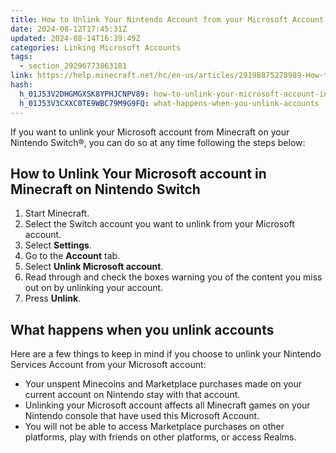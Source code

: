 ```yaml
---
title: How to Unlink Your Nintendo Account from your Microsoft Account in Minecraft
date: 2024-08-12T17:45:31Z
updated: 2024-08-14T16:39:49Z
categories: Linking Microsoft Accounts
tags:
  - section_29296773863181
link: https://help.minecraft.net/hc/en-us/articles/29198875278989-How-to-Unlink-Your-Nintendo-Account-from-your-Microsoft-Account-in-Minecraft
hash:
  h_01J53V2DHGMGXSK8YPHJCNPV89: how-to-unlink-your-microsoft-account-in-minecraft-on-nintendo-switch
  h_01J53V3CXXC0TE9WBC79M9G9FQ: what-happens-when-you-unlink-accounts
---
```


If you want to unlink your Microsoft account from Minecraft on your Nintendo Switch®, you can do so at any time following the steps below: 

## How to Unlink Your Microsoft account in Minecraft on Nintendo Switch 

1.  Start Minecraft. 
2.  Select the Switch account you want to unlink from your Microsoft account.
3.  Select **Settings**.  
4.  Go to the **Account** tab.  
5.  Select **Unlink Microsoft account**.  
6.  Read through and check the boxes warning you of the content you miss out on by unlinking your account.  
7.  Press **Unlink**. 

## What happens when you unlink accounts

Here are a few things to keep in mind if you choose to unlink your Nintendo Services Account from your Microsoft account: 

- Your unspent Minecoins and Marketplace purchases made on your current account on Nintendo stay with that account. 
- Unlinking your Microsoft account affects all Minecraft games on your Nintendo console that have used this Microsoft Account. 
- You will not be able to access Marketplace purchases on other platforms, play with friends on other platforms, or access Realms.
